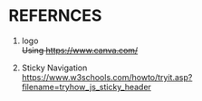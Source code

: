 # REFERNCES

1. logo  
~~Using https://www.canva.com/~~

2. Sticky Navigation  
https://www.w3schools.com/howto/tryit.asp?filename=tryhow_js_sticky_header
